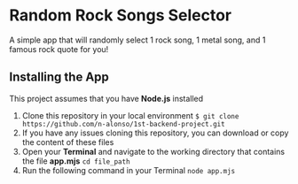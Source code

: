 # Random Rock Songs Selector

A simple app that will randomly select 1 rock song, 1 metal song, and 1 famous rock quote for you!

## Installing the App

This project assumes that you have __Node.js__ installed
 1. Clone this repository in your local environment `$ git clone https://github.com/n-alonso/1st-backend-project.git`
 2. If you have any issues cloning this repository, you can download or copy the content of these files
 3. Open your __Terminal__ and navigate to the working directory that contains the file __app.mjs__ `cd file_path`
 4. Run the following command in your Terminal `node app.mjs` 
